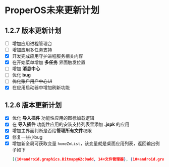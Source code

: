 # ProperOS未来更新计划

## **1.2.7** 版本更新计划
- [ ] 增加应用进程管理台
- [ ] 增加应用多任务支持
- [x] 开发完成应用守护进程服务相关内容
- [x] 在开始菜单增加 **多任务** 界面触发位置
- [ ] 增加 **消息中心**
- [ ] 优化 **bug**
- [ ] ~~优化账户用户中心UI~~
- [x] 在应用启动器中增加刷新功能

## **1.2.6** 版本更新计划
- [x] 优化 **导入插件** 功能性应用的图标加载逻辑
- [x] 在 **导入插件** 功能性应用的安装支持列表里添加 **.jspk** 的应用
- [x] 增加主界面判断是否给**管理所有文件**权限
- [x] 修复一些小bug
- [x] 增加新全局可获取变量 `homeZmList`，该变量就是桌面应用列表，返回输出例子如下
  ```json
  [{10=android.graphics.Bitmap@62c0add, 14=文件管理器}, {10=android.graphics.Bitmap@e71538, 14=设置壁纸}, {10=android.graphics.Bitmap@e558f98, 14=Cdifit}, {10=android.graphics.Bitmap@6a22e41, 14=计算器}, {10=android.graphics.Bitmap@fa6f53b, 14=B站视频播放}, {10=android.graphics.Bitmap@ca94e22, 14=视频播放器}, {10=android.graphics.Bitmap@791a99c, 14=设置}, {10=android.graphics.Bitmap@5811946, 14=FoxCM}, {10=null, 14=音乐分享}, {10=android.graphics.Bitmap@511bb2a, 14=Terminal}, {10=android.graphics.Bitmap@2f1fff7, 14=HASH获取工具.jush}, {10=android.graphics.Bitmap@ac204c9, 14=ProperOS应用市场}, {10=android.graphics.Bitmap@32130b, 14=导入插件}, {10=android.graphics.Bitmap@5c05f3d, 14=青柠起始页}, {19=2972d237-8aca-4ddd-b86a-fbd9433fc5d0, 10=android.graphics.Bitmap@571d4fb, 14=TactiWeb}]
  ```